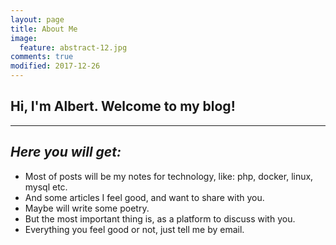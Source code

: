 ```yaml
---
layout: page
title: About Me
image:
  feature: abstract-12.jpg
comments: true
modified: 2017-12-26
---
```


## Hi, I'm Albert. Welcome to my blog!

---

## _**Here you will get:**_

* Most of posts will be my notes for technology, like: php, docker, linux, mysql etc.
* And some articles I feel good, and want to share with you.
* Maybe will write some poetry.
* But the most important thing is, as a platform to discuss with you.
* Everything you feel good or not, just tell me by email.